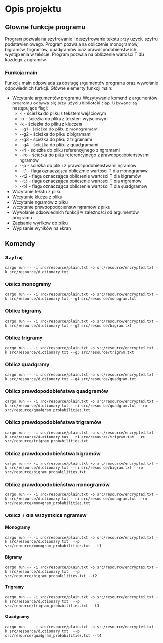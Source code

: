 # Opis projektu

## Glowne funkcje programu
Program pozwala na szyfrowanie i deszyfrowanie tekstu przy użyciu szyfru podstawieniowego. Program pozwala na obliczenie monogramów, bigramów, trigramów, quadgramów oraz prawdopodobieństw ich wystąpienia w tekście. Program pozwala na obliczenie wartości T dla każdego z ngramów.

### Funkcja main
Funkcja main odpowiada za obsługę argumentów programu oraz wywołanie odpowiednich funkcji. 
Główne elementy funkcji main:
- Wczytanie argumentów programu. Wczytywanie komend z argumentów programu odbywa się przy użyciu biblioteki clap. Używane są następujące flagi:
  - -i - ścieżka do pliku z tekstem wejściowym
  - -o - ścieżka do pliku z tekstem wyjściowym
  - -k - ścieżka do pliku z kluczem
  - --g1 - ścieżka do pliku z monogramami
  - --g2 - ścieżka do pliku z bigramami
  - --g3 - ścieżka do pliku z trigramami
  - --g4 - ścieżka do pliku z quadgramami
  - --ri - ścieżka do pliku referencyjnego z ngramami
  - --ro - ścieżka do pliku referencyjnego z prawdopodobieństwami ngramów
  - --p - ścieżka do pliku z prawdopodobieństwami ngramów
  - --t1 - flaga oznaczająca obliczenie wartości T dla monogramów
  - --t2 - flaga oznaczająca obliczenie wartości T dla bigramów
  - --t3 - flaga oznaczająca obliczenie wartości T dla trigramów
  - --t4 - flaga oznaczająca obliczenie wartości T dla quadgramów
- Wczytanie tekstu z pliku
- Wczytanie klucza z pliku
- Wczytanie ngramów z pliku
- Wczytanie prawdopodobieństw ngramów z pliku
- Wywołanie odpowiednich funkcji w zależności od argumentów programu
- Zapisanie wyników do pliku
- Wypisanie wyników na ekran

## Komendy

### Szyfruj
```
cargo run -- -i src/resource/plain.txt -o src/resource/encrypted.txt -k src/resource/dictionary.txt
```
### Oblicz monogramy
```
cargo run -- -i src/resource/plain.txt -o src/resource/encrypted.txt -k src/resource/dictionary.txt --g1 src/resource/monogram.txt
```
### Oblicz bigramy
``` 
cargo run -- -i src/resource/plain.txt -o src/resource/encrypted.txt -k src/resource/dictionary.txt --g2 src/resource/bigram.txt
```
### Oblicz trigramy
```
cargo run -- -i src/resource/plain.txt -o src/resource/encrypted.txt -k src/resource/dictionary.txt --g3 src/resource/trigram.txt
```
### Oblicz quadgramy
```
cargo run -- -i src/resource/plain.txt -o src/resource/encrypted.txt -k src/resource/dictionary.txt --g4 src/resource/quadgram.txt
```
### Oblicz prawdopodobieństwa quadgramów
```
cargo run -- -i src/resource/plain.txt -o src/resource/encrypted.txt -k src/resource/dictionary.txt --ri src/resource/quadgram.txt --ro src/resource/quadgram_probabilities.txt
```
### Oblicz prawdopodobieństwa trigramów
```
cargo run -- -i src/resource/plain.txt -o src/resource/encrypted.txt -k src/resource/dictionary.txt --ri src/resource/trigram.txt --ro src/resource/trigram_probabilities.txt
```
### Oblicz prawdopodobieństwa bigramów
```
cargo run -- -i src/resource/plain.txt -o src/resource/encrypted.txt -k src/resource/dictionary.txt --ri src/resource/bigram.txt --ro src/resource/bigram_probabilities.txt
```
### Oblicz prawdopodobieństwa monogramów
```
cargo run -- -i src/resource/plain.txt -o src/resource/encrypted.txt -k src/resource/dictionary.txt --ri src/resource/monogram.txt --ro src/resource/monogram_probabilities.txt
```
### Oblicz T dla wszystkich ngramow

#### Monogramy
```
cargo run -- -i src/resource/plain.txt -o src/resource/encrypted.txt -k src/resource/dictionary.txt  --p src/resource/monogram_probabilities.txt --t1
```
#### Bigramy
```
cargo run -- -i src/resource/plain.txt -o src/resource/encrypted.txt -k src/resource/dictionary.txt  --p src/resource/bigram_probabilities.txt --t2
```
#### Trigramy
```
cargo run -- -i src/resource/plain.txt -o src/resource/encrypted.txt -k src/resource/dictionary.txt  --p src/resource/trigram_probabilities.txt --t3
```
#### Quadgramy
```
cargo run -- -i src/resource/plain.txt -o src/resource/encrypted.txt -k src/resource/dictionary.txt  --p src/resource/quadgram_probabilities.txt --t4
```



